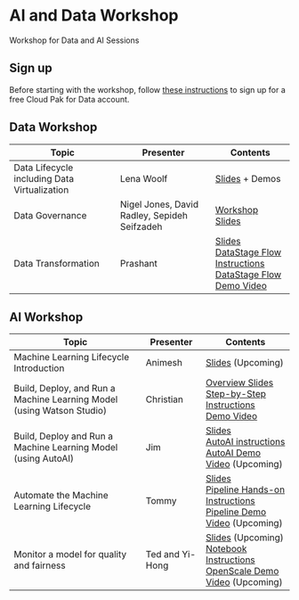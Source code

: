 # AI and Data Workshop
Workshop for Data and AI Sessions

## Sign up

Before starting with the workshop, follow [these instructions](sign-up/README.md)
to sign up for a free Cloud Pak for Data account.

## Data Workshop

|Topic|Presenter|Contents|
|---|---|---|
|Data Lifecycle including Data Virtualization|Lena Woolf|[Slides](data-governance-lab/ADP_workshop_data_lifecycle.pdf) + Demos
|Data Governance|Nigel Jones, David Radley, Sepideh Seifzadeh|[Workshop](https://dataplatform.cloud.ibm.com/docs/content/wsj/getting-started/df_gov_trust.html?context=cpdaas&audience=wdp) <br>[Slides](data-governance-lab/DataAndGovernanceLab.pdf)|
|Data Transformation|Prashant|[Slides](/data-integration-with-datastage/DATASTAGE_WS.pdf) <br>[DataStage Flow Instructions](https://dataplatform.cloud.ibm.com/docs/content/wsj/getting-started/df_data_integrate.html?context=cpdaas&audience=wdp) <br>[DataStage Flow Demo Video](https://video.ibm.com/channel/23952663/video/df-data-integrate)|

## AI Workshop

|Topic|Presenter|Contents|
|---|---|---|
|Machine Learning Lifecycle Introduction|Animesh|[Slides]() (Upcoming) |
|Build, Deploy, and Run a Machine Learning Model (using Watson Studio)|Christian|[Overview Slides](/build-and-deploy-with-studio/ai-workshop-build-deploy-studio.pdf)<br>[Step-by-Step Instructions](build-and-deploy-with-studio/README.md)<br>[Demo Video](https://video.ibm.com/recorded/131493070)|
|Build, Deploy and Run a Machine Learning Model (using AutoAI)|Jim|[Slides](/build-and-deploy-with-autoai/ai-workshop-build-deploy-autoai.pdf) <br>[AutoAI instructions](/build-and-deploy-with-autoai/README.md) <br>[AutoAI Demo Video]() (Upcoming)|
|Automate the Machine Learning Lifecycle|Tommy|[Slides](/watson-studio-pipelines/watson-studio-pipelines.pdf) <br>[Pipeline Hands-on Instructions](/watson-studio-pipelines/README.md) <br>[Pipeline Demo Video](https://youtu.be/eCQtnZ81yU8) (Upcoming)|
|Monitor a model for quality and fairness|Ted and Yi-Hong|[Slides]() (Upcoming) <br>[Notebook Instructions](/monitor-model-with-openscale) <br>[OpenScale Demo Video](https://youtu.be/ijltmrnv0pQ) (Upcoming)|
